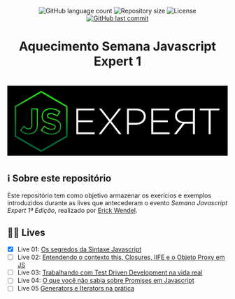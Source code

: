 <p align="center">
  <img alt="GitHub language count" src="https://img.shields.io/github/languages/count/oviniciusoliveira/pre-semana-javascript-expert01?color=%2304D361&style=flat">

  <img alt="Repository size" src="https://img.shields.io/github/repo-size/oviniciusoliveira/pre-semana-javascript-expert01?style=flat">

  <img alt="License" src="https://img.shields.io/badge/license-MIT-brightgreen?style=flat">

  <a href="https://github.com/oviniciusoliveira/pre-semana-javascript-expert01/commits/master">
    <img alt="GitHub last commit" src="https://img.shields.io/github/last-commit/oviniciusoliveira/pre-semana-javascript-expert01?style=flat">
  </a>
</p>

<div align="center">
    <h1>Aquecimento Semana Javascript Expert 1</h1>
</div>

<h1 align="center">
    <img src="./.github/javascript-expert.bmp" />
</h1>

## ℹ Sobre este repositório

Este repositório tem como objetivo armazenar os exerícios e exemplos introduzidos durante as lives que antecederam o evento _Semana Javascript Expert 1ª Edição_, realizado por [Erick Wendel](https://github.com/ErickWendel).

## 👨‍💻 Lives

- [x] Live 01: [Os segredos da Sintaxe Javascript](https://www.youtube.com/watch?v=DiqLe0nDekA)
- [ ] Live 02: [Entendendo o contexto this, Closures, IIFE e o Objeto Proxy em JS](https://www.youtube.com/watch?v=tGSpqjerR_U)
- [ ] Live 03: [Trabalhando com Test Driven Development na vida real](https://www.youtube.com/watch?v=9COpZuJzx18&t=707s)
- [ ] Live 04: [O que você não sabia sobre Promises em Javascript](https://www.youtube.com/watch?v=40kiPpRoH0A)
- [ ] Live 05 [Generators e Iterators na prática](https://www.youtube.com/watch?v=w_UE-wTZPpM)
